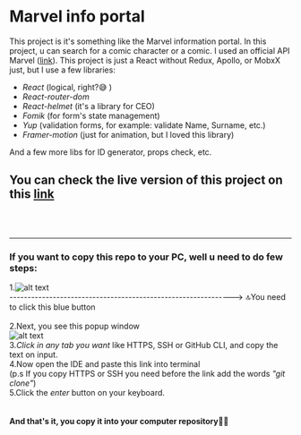 # Marvel info portal #

This project is it's something like the Marvel information portal. In this project, u can search for a comic character or a comic. I used an official API Marvel ([link](https://developer.marvel.com/)). 
This project is just a React without Redux, Apollo, or MobxX just, but I use a few libraries:
- *React* (logical, right?😅 )
- *React-router-dom* 
- *React-helmet* (it's a library for CEO)
- *Fomik* (for form's state management)
- *Yup* (validation forms, for example: validate Name, Surname, etc.)
- *Framer-motion* (just for animation, but I loved this library) <br>

And a few more libs for ID generator, props check, etc.

## You can check the live version of this project on this [link](https://extraordinary-dango-b86cdb.netlify.app/) ##

<br>
<br>

<hr>

### If you want to copy this repo to your PC, well u need to do few steps: ###

 1.<img alt="alt text" src="https://i.imgur.com/dpnMrDx.png" /> <br>
--------------------------------------------------------------> 🔝You need to click this blue button <br> <br>
2.Next, you see this popup window <br>
<img alt="alt text" src="https://i.imgur.com/thFoRgN.png" /> <br>
3.*Click in any tab you want* like HTTPS, SSH or GitHub CLI, and copy the text on input. <br>
4.Now open the IDE and paste this link into terminal  <br>
(p.s If you copy HTTPS or SSH you need before the link add the words *"git clone"*)<br>
5.Click the *enter* button on your keyboard.<br>
<br>
<br>
**And that's it, you copy it into your computer repository**🎉🎊
